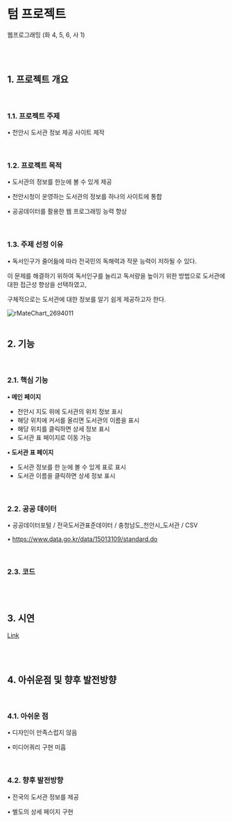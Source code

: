 #  텀 프로젝트
웹프로그래밍 (화 4, 5, 6, 사 1)

<br><br>

## 1. 프로젝트 개요

<br>

### 1.1. 프로젝트 주제
• 천안시 도서관 정보 제공 사이트 제작

<br>

### 1.2. 프로젝트 목적
• 도서관의 정보를 한눈에 볼 수 있게 제공

• 천안시청이 운영하는 도서관의 정보를 하나의 사이트에 통합

• 공공데이터를 활용한 웹 프로그래밍 능력 향상

<br>

### 1.3. 주제 선정 이유
• 독서인구가 줄어듦에 따라 전국민의 독해력과 작문 능력이 저하될 수 있다. 

이 문제를 해결하기 위하여 독서인구를 늘리고 독서량을 높이기 위한 방법으로 도서관에 대한 접근성 향상을 선택하였고, 

구체적으로는 도서관에 대한 정보를 알기 쉽게 제공하고자 한다.

![rMateChart_2694011](https://user-images.githubusercontent.com/61152284/173236462-3b1ea940-d86f-4c1e-ad9b-965ef49ab7e7.png)
<br><br>

## 2. 기능

<br>

### 2.1. 핵심 기능

<b>• 메인 페이지</b>
 - 천안시 지도 위에 도서관의 위치 정보 표시
 - 해당 위치에 커서를 올리면 도서관의 이름을 표시
 - 해당 위치를 클릭하면 상세 정보 표시
 - 도서관 표 페이지로 이동 가능

<b>• 도서관 표 페이지</b>

 - 도서관 정보를 한 눈에 볼 수 있게 표로 표시
 - 도서관 이름을 클릭하면 상세 정보 표시

<br>

### 2.2. 공공 데이터

• 공공데이터포털 / 전국도서관표준데이터 / 충청남도_천안시_도서관 / CSV

• https://www.data.go.kr/data/15013109/standard.do

<br>

### 2.3. 코드

<br><br>

## 3. 시연

<a href="https://seang-g.github.io/Cheonan_Library/">Link</a>

<br><br>

## 4. 아쉬운점 및 향후 발전방향

<br>

### 4.1. 아쉬운 점

• 디자인이 만족스럽지 않음

• 미디어쿼리 구현 미흡

<br>

### 4.2. 향후 발전방향

• 전국의 도서관 정보를 제공

• 별도의 상세 페이지 구현
